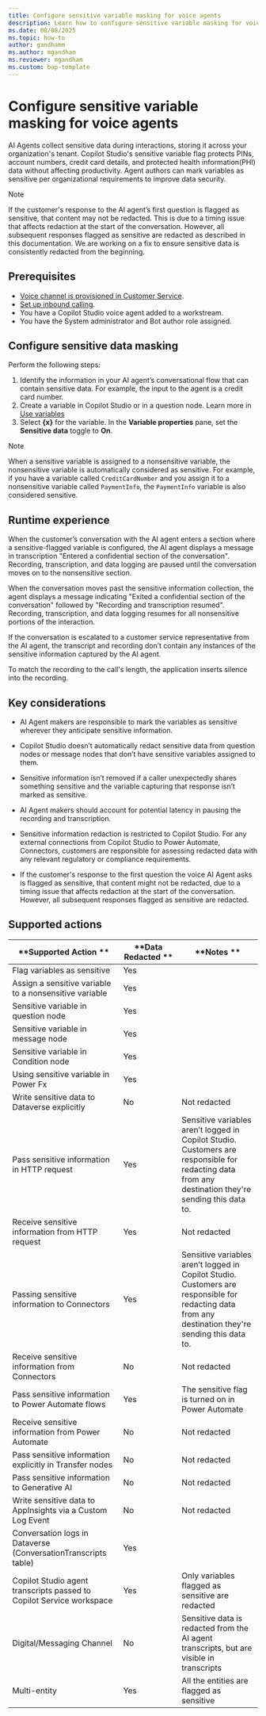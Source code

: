 ```yaml
---
title: Configure sensitive variable masking for voice agents
description: Learn how to configure sensitive variable masking for voice agents in Dynamics 365 Contact Center.
ms.date: 08/08/2025
ms.topic: how-to
author: gandhamm
ms.author: mgandham
ms.reviewer: mgandham
ms.custom: bap-template
---
```


# Configure sensitive variable masking for voice agents

AI Agents collect sensitive data during interactions, storing it across your organization's tenant. Copilot Studio's sensitive variable flag protects PINs, account numbers, credit card details, and protected health information(PHI) data without affecting productivity. Agent authors can mark variables as sensitive per organizational requirements to improve data security.

  > [!NOTE]
  > If the customer's response to the AI agent’s first question is flagged as sensitive, that content may not be redacted. This is due to a timing issue that affects redaction at the start of the conversation. However, all subsequent responses flagged as sensitive are redacted as described in this documentation. We are working on a fix to ensure sensitive data is consistently redacted from the beginning.

## Prerequisites

- [Voice channel is provisioned in Customer Service](/dynamics365/customer-service/administer/voice-channel-install).
- [Set up inbound calling](/dynamics365/customer-service/administer/voice-channel-inbound-calling).
- You have a Copilot Studio voice agent added to a workstream.
- You have the System administrator and Bot author role assigned.

## Configure sensitive data masking

Perform the following steps:

1. Identify the information in your AI agent’s conversational flow that can contain sensitive data. For example, the input to the agent is a credit card number.
2. Create a variable in Copilot Studio or in a question node. Learn more in [Use variables](/microsoft-copilot-studio/authoring-variables-bot?tabs=webApp#use-global-variables)
3. Select **{x}** for the variable. In the **Variable properties** pane, set the **Sensitive data** toggle to **On**.

  > [!NOTE]
  > When a sensitive variable is assigned to a nonsensitive variable, the nonsensitive variable is automatically considered as sensitive. For example, if you have a variable called `CreditCardNumber` and you assign it to a nonsensitive variable called `PaymentInfo`, the `PaymentInfo` variable is also considered sensitive.

## Runtime experience

When the customer’s conversation with the AI agent enters a section where a sensitive-flagged variable is configured, the AI agent displays a message in transcription "Entered a confidential section of the conversation". Recording, transcription, and data logging are paused until the conversation moves on to the nonsensitive section.

When the conversation moves past the sensitive information collection, the agent displays a message indicating "Exited a confidential section of the conversation" followed by "Recording and transcription resumed". Recording, transcription, and data logging resumes for all nonsensitive portions of the interaction.

If the conversation is escalated to a customer service representative from the AI agent, the transcript and recording don’t contain any instances of the sensitive information captured by the AI agent.

To match the recording to the call's length, the application inserts silence into the recording.

## Key considerations

- AI Agent makers are responsible to mark the variables as sensitive wherever they anticipate sensitive information.

- Copilot Studio doesn’t automatically redact sensitive data from question nodes or message nodes that don’t have sensitive variables assigned to them.

- Sensitive information isn’t removed if a caller unexpectedly shares something sensitive and the variable capturing that response isn’t marked as sensitive.

- AI Agent makers should account for potential latency in pausing the recording and transcription.

- Sensitive information redaction is restricted to Copilot Studio. For any external connections from Copilot Studio to Power Automate, Connectors, customers are responsible for assessing redacted data with any relevant regulatory or compliance requirements.

- If the customer's response to the first question the voice AI Agent asks is flagged as sensitive, that content might not be redacted, due to a timing issue that affects redaction at the start of the conversation. However, all subsequent responses flagged as sensitive are redacted.

## Supported actions

| **Supported Action **                                           | **Data Redacted ** | **Notes **                                                                                                                                             |
|-----------------------------------------------------------------|--------------------|--------------------------------------------------------------------------------------------------------------------------------------------------------|
| Flag variables as sensitive                                     | Yes                |                                                                                                                                                        |
| Assign a sensitive variable to a nonsensitive variable         | Yes                |                                                                                                                                                        |
| Sensitive variable in question node                             | Yes                |                                                                                                                                                        |
| Sensitive variable in message node                              | Yes                |                                                                                                                                                        |
| Sensitive variable in Condition node                            | Yes                |                                                                                                                                                        |
| Using sensitive variable in Power Fx                            | Yes                |                                                                                                                                                        |
| Write sensitive data to Dataverse explicitly                    | No                 | Not redacted                                                                                                                                           |
| Pass sensitive information in HTTP request                      | Yes                | Sensitive variables aren’t logged in Copilot Studio. Customers are responsible for redacting data from any destination they're sending this data to.  |
| Receive sensitive information from HTTP request                 | Yes                | Not redacted                                                                                                                                           |
| Passing sensitive information to Connectors                     | Yes                | Sensitive variables aren’t logged in Copilot Studio. Customers are responsible for redacting data from any destination they're sending this data to.  |
| Receive sensitive information from Connectors                   | No                 | Not redacted                                                                                                                                           |
| Pass sensitive information to Power Automate flows              | Yes                | The sensitive flag is turned on in Power Automate                                                                                                      |
| Receive sensitive information from Power Automate               | No                 | Not redacted                                                                                                                                           |
| Pass sensitive information explicitly in Transfer nodes        | No                 | Not redacted                                                                                                                                           |
| Pass sensitive information to Generative AI                            | No                 | Not redacted                                                                                                                                           |
| Write sensitive data to AppInsights via a Custom Log Event      | No                 | Not redacted                                                                                                                                           |
| Conversation logs in Dataverse (ConversationTranscripts table)  | Yes                |                                                                                                                                                        |
| Copilot Studio agent transcripts passed to Copilot Service workspace                  | Yes                | Only variables flagged as sensitive are redacted                                                                                                       |
| Digital/Messaging Channel                                       | No                 | Sensitive data is redacted from the AI agent transcripts, but are visible in transcripts                               |
| Multi-entity                                                    | Yes                | All the entities are flagged as sensitive                                                                                                              |



